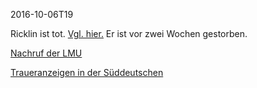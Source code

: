 2016-10-06T19

Ricklin ist tot.
[Vgl. hier.](http://www.philosophie.uni-muenchen.de/lehreinheiten/geistesgeschichte/personen/ricklin/index.html)
Er ist vor zwei Wochen gestorben.

[Nachruf der LMU](https://www.uni-muenchen.de/forschung/news/2016/ricklin_nachruf.html)

[Traueranzeigen in der Süddeutschen](http://trauer.sueddeutsche.de/Traueranzeige/Thomas-Ricklin)

